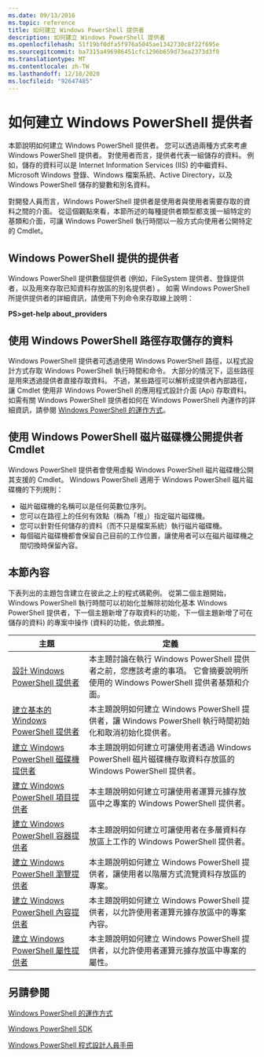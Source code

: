 ```yaml
---
ms.date: 09/13/2016
ms.topic: reference
title: 如何建立 Windows PowerShell 提供者
description: 如何建立 Windows PowerShell 提供者
ms.openlocfilehash: 51f19bf0dfa5f976a5045ae1342730c8f22f695e
ms.sourcegitcommit: ba7315a496986451cfc1296b659d73ea2373d3f0
ms.translationtype: MT
ms.contentlocale: zh-TW
ms.lasthandoff: 12/10/2020
ms.locfileid: "92647485"
---
```

# <a name="how-to-create-a-windows-powershell-provider"></a>如何建立 Windows PowerShell 提供者

本節說明如何建立 Windows PowerShell 提供者。 您可以透過兩種方式來考慮 Windows PowerShell 提供者。 對使用者而言，提供者代表一組儲存的資料。 例如，儲存的資料可以是 Internet Information Services (IIS) 的中繼資料、Microsoft Windows 登錄、Windows 檔案系統、Active Directory，以及 Windows PowerShell 儲存的變數和別名資料。

對開發人員而言，Windows PowerShell 提供者是使用者與使用者需要存取的資料之間的介面。 從這個觀點來看，本節所述的每種提供者類型都支援一組特定的基類和介面，可讓 Windows PowerShell 執行時間以一般方式向使用者公開特定的 Cmdlet。

## <a name="providers-provided-by-windows-powershell"></a>Windows PowerShell 提供的提供者

Windows PowerShell 提供數個提供者 (例如，FileSystem 提供者、登錄提供者，以及用來存取已知資料存放區的別名提供者) 。 如需 Windows PowerShell 所提供提供者的詳細資訊，請使用下列命令來存取線上說明：

**PS>get-help about_providers**

## <a name="accessing-the-stored-data-using-windows-powershell-paths"></a>使用 Windows PowerShell 路徑存取儲存的資料

Windows PowerShell 提供者可透過使用 Windows PowerShell 路徑，以程式設計方式存取 Windows PowerShell 執行時間和命令。 大部分的情況下，這些路徑是用來透過提供者直接存取資料。 不過，某些路徑可以解析成提供者內部路徑，讓 Cmdlet 使用非 Windows PowerShell 的應用程式設計介面 (Api) 存取資料。 如需有關 Windows PowerShell 提供者如何在 Windows PowerShell 內運作的詳細資訊，請參閱 [Windows PowerShell 的運作方式](/previous-versions/ms714658(v=vs.85))。

## <a name="exposing-provider-cmdlets-using-windows-powershell-drives"></a>使用 Windows PowerShell 磁片磁碟機公開提供者 Cmdlet

Windows PowerShell 提供者會使用虛擬 Windows PowerShell 磁片磁碟機公開其支援的 Cmdlet。
Windows PowerShell 適用于 Windows PowerShell 磁片磁碟機的下列規則：

- 磁片磁碟機的名稱可以是任何英數位序列。
- 您可以在路徑上的任何有效點（稱為「根」）指定磁片磁碟機。
- 您可以針對任何儲存的資料（而不只是檔案系統）執行磁片磁碟機。
- 每個磁片磁碟機都會保留自己目前的工作位置，讓使用者可以在磁片磁碟機之間切換時保留內容。

## <a name="in-this-section"></a>本節內容

下表列出的主題包含建立在彼此之上的程式碼範例。 從第二個主題開始，Windows PowerShell 執行時間可以初始化並解除初始化基本 Windows PowerShell 提供者，下一個主題新增了存取資料的功能，下一個主題新增了可在儲存的資料) 的專案中操作 (資料的功能，依此類推。

|                                                    主題                                                    |                                                                                         定義                                                                                          |
| ----------------------------------------------------------------------------------------------------------- | ------------------------------------------------------------------------------------------------------------------------------------------------------------------------------------------- |
| [設計 Windows PowerShell 提供者](./designing-your-windows-powershell-provider.md)               | 本主題討論在執行 Windows PowerShell 提供者之前，您應該考慮的事項。 它會摘要說明所使用的 Windows PowerShell 提供者基類和介面。 |
| [建立基本的 Windows PowerShell 提供者](./creating-a-basic-windows-powershell-provider.md)           | 本主題說明如何建立 Windows PowerShell 提供者，讓 Windows PowerShell 執行時間初始化和取消初始化提供者。                                        |
| [建立 Windows PowerShell 磁碟機提供者](./creating-a-windows-powershell-drive-provider.md)           | 本主題說明如何建立可讓使用者透過 Windows PowerShell 磁片磁碟機存取資料存放區的 Windows PowerShell 提供者。                                                |
| [建立 Windows PowerShell 項目提供者](./creating-a-windows-powershell-item-provider.md)             | 本主題說明如何建立可讓使用者運算元據存放區中之專案的 Windows PowerShell 提供者。                                                                  |
| [建立 Windows PowerShell 容器提供者](./creating-a-windows-powershell-container-provider.md)   | 本主題說明如何建立可讓使用者在多層資料存放區上工作的 Windows PowerShell 提供者。                                                                        |
| [建立 Windows PowerShell 瀏覽提供者](./creating-a-windows-powershell-navigation-provider.md) | 本主題說明如何建立 Windows PowerShell 提供者，讓使用者以階層方式流覽資料存放區的專案。                                           |
| [建立 Windows PowerShell 內容提供者](./creating-a-windows-powershell-content-provider.md)       | 本主題說明如何建立 Windows PowerShell 提供者，以允許使用者運算元據存放區中的專案內容。                                                       |
| [建立 Windows PowerShell 屬性提供者](./creating-a-windows-powershell-property-provider.md)     | 本主題說明如何建立 Windows PowerShell 提供者，以允許使用者運算元據存放區中專案的屬性。                                                    |

## <a name="see-also"></a>另請參閱

[Windows PowerShell 的運作方式](/previous-versions/ms714658(v=vs.85))

[Windows PowerShell SDK](../windows-powershell-reference.md)

[Windows PowerShell 程式設計人員手冊](./windows-powershell-programmer-s-guide.md)
